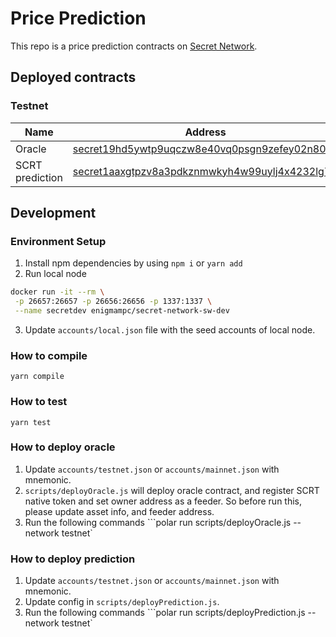 # Price Prediction

This repo is a price prediction contracts on [Secret Network](https://scrt.network/).

## Deployed contracts

### Testnet

| Name            | Address                                                                                                                                                 |
| --------------- | ------------------------------------------------------------------------------------------------------------------------------------------------------- |
| Oracle          | [secret19hd5ywtp9uqczw8e40vq0psgn9zefey02n806e](https://secretnodes.com/secret/chains/pulsar-2/contracts/secret19hd5ywtp9uqczw8e40vq0psgn9zefey02n806e) |
| SCRT prediction | [secret1aaxgtpzv8a3pdkznmwkyh4w99uylj4x4232lg7](https://secretnodes.com/secret/chains/pulsar-2/contracts/secret1aaxgtpzv8a3pdkznmwkyh4w99uylj4x4232lg7) |

## Development

### Environment Setup

1. Install npm dependencies by using `npm i` or `yarn add`
2. Run local node

```sh
docker run -it --rm \
 -p 26657:26657 -p 26656:26656 -p 1337:1337 \
 --name secretdev enigmampc/secret-network-sw-dev
```

3. Update `accounts/local.json` file with the seed accounts of local node.

### How to compile

`yarn compile`

### How to test

`yarn test`

### How to deploy oracle

1. Update `accounts/testnet.json` or `accounts/mainnet.json` with mnemonic.
2. `scripts/deployOracle.js` will deploy oracle contract, and register SCRT native token and set owner address as a feeder. So before run this, please update asset info, and feeder address.
3. Run the following commands
   ```polar run scripts/deployOracle.js --network testnet`

### How to deploy prediction

1. Update `accounts/testnet.json` or `accounts/mainnet.json` with mnemonic.
2. Update config in `scripts/deployPrediction.js`.
3. Run the following commands
   ```polar run scripts/deployPrediction.js --network testnet`
